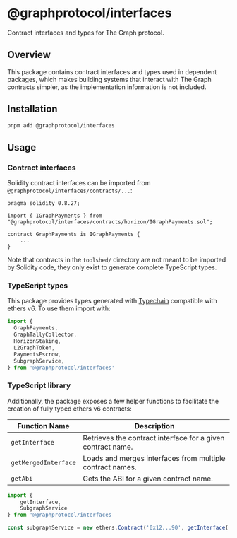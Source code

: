 # @graphprotocol/interfaces

Contract interfaces and types for The Graph protocol.

## Overview

This package contains contract interfaces and types used in dependent packages, which makes building systems that interact with The Graph contracts simpler, as the implementation information is not included.

## Installation

```bash
pnpm add @graphprotocol/interfaces
```

## Usage

### Contract interfaces

Solidity contract interfaces can be imported from `@graphprotocol/interfaces/contracts/...`:

```solidity
pragma solidity 0.8.27;

import { IGraphPayments } from "@graphprotocol/interfaces/contracts/horizon/IGraphPayments.sol";

contract GraphPayments is IGraphPayments {
    ...
}
```

Note that contracts in the `toolshed/` directory are not meant to be imported by Solidity code, they only exist to
generate complete TypeScript types.

### TypeScript types

This package provides types generated with [Typechain](https://github.com/dethcrypto/TypeChain) compatible with ethers v6. To use them import with:

```ts
import {
  GraphPayments,
  GraphTallyCollector,
  HorizonStaking,
  L2GraphToken,
  PaymentsEscrow,
  SubgraphService,
} from '@graphprotocol/interfaces'
```

### TypeScript library

Additionally, the package exposes a few helper functions to facilitate the creation of fully typed ethers v6 contracts:

| Function Name        | Description                                                 |
| -------------------- | ----------------------------------------------------------- |
| `getInterface`       | Retrieves the contract interface for a given contract name. |
| `getMergedInterface` | Loads and merges interfaces from multiple contract names.   |
| `getAbi`             | Gets the ABI for a given contract name.                     |

```ts
import {
    getInterface,
    SubgraphService
} from '@graphprotocol/interfaces

const subgraphService = new ethers.Contract('0x12...90', getInterface('SubgraphService')) as SubgraphService
```
